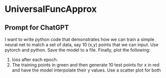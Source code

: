 # UniversalFuncApprox
## Prompt for ChatGPT
I want to write python code that demonstrates how we can train a simple neural net to match a set of data, say 10 (x,y) points that we can input. Use pytorch and python. Save the model to a file. Finally, plot the following: 
1) loss after each epoch.
2) The training points in green and then generate 10 test points for x in red and have the model interpolate their y values. Use a scatter plot for both